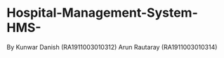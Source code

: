 # Hospital-Management-System-HMS-
By 
Kunwar Danish (RA1911003010312)
Arun Rautaray (RA1911003010314)
